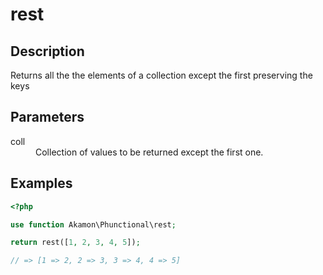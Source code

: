 # rest

## Description
Returns all the the elements of a collection except the first preserving the keys

## Parameters

<dl>
  <dt>coll</dt>
  <dd>Collection of values to be returned except the first one.</dd>
</dl>

## Examples

```php
<?php

use function Akamon\Phunctional\rest;

return rest([1, 2, 3, 4, 5]);

// => [1 => 2, 2 => 3, 3 => 4, 4 => 5]
```

